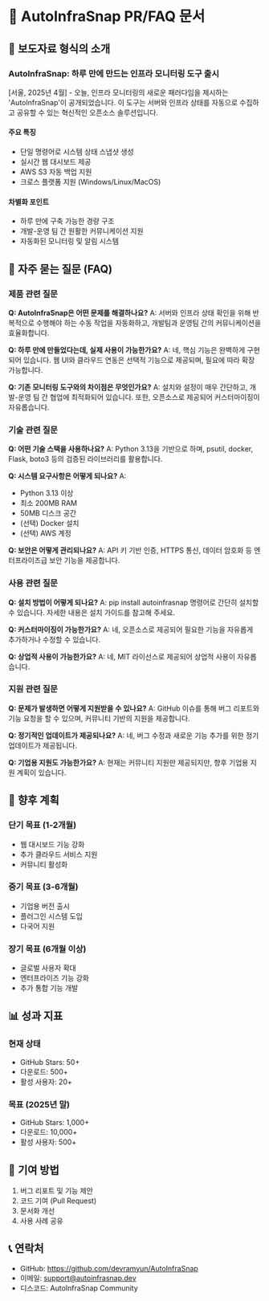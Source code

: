 # 📢 AutoInfraSnap PR/FAQ 문서

## 📌 보도자료 형식의 소개

### AutoInfraSnap: 하루 만에 만드는 인프라 모니터링 도구 출시

[서울, 2025년 4월] - 오늘, 인프라 모니터링의 새로운 패러다임을 제시하는 'AutoInfraSnap'이 공개되었습니다. 이 도구는 서버와 인프라 상태를 자동으로 수집하고 공유할 수 있는 혁신적인 오픈소스 솔루션입니다.

#### 주요 특징

- 단일 명령어로 시스템 상태 스냅샷 생성
- 실시간 웹 대시보드 제공
- AWS S3 자동 백업 지원
- 크로스 플랫폼 지원 (Windows/Linux/MacOS)

#### 차별화 포인트

- 하루 만에 구축 가능한 경량 구조
- 개발-운영 팀 간 원활한 커뮤니케이션 지원
- 자동화된 모니터링 및 알림 시스템

## 💭 자주 묻는 질문 (FAQ)

### 제품 관련 질문

**Q: AutoInfraSnap은 어떤 문제를 해결하나요?**
A: 서버와 인프라 상태 확인을 위해 반복적으로 수행해야 하는 수동 작업을 자동화하고, 개발팀과 운영팀 간의 커뮤니케이션을 효율화합니다.

**Q: 하루 만에 만들었다는데, 실제 사용이 가능한가요?**
A: 네, 핵심 기능은 완벽하게 구현되어 있습니다. 웹 UI와 클라우드 연동은 선택적 기능으로 제공되며, 필요에 따라 확장 가능합니다.

**Q: 기존 모니터링 도구와의 차이점은 무엇인가요?**
A: 설치와 설정이 매우 간단하고, 개발-운영 팀 간 협업에 최적화되어 있습니다. 또한, 오픈소스로 제공되어 커스터마이징이 자유롭습니다.

### 기술 관련 질문

**Q: 어떤 기술 스택을 사용하나요?**
A: Python 3.13을 기반으로 하며, psutil, docker, Flask, boto3 등의 검증된 라이브러리를 활용합니다.

**Q: 시스템 요구사항은 어떻게 되나요?**
A:

- Python 3.13 이상
- 최소 200MB RAM
- 50MB 디스크 공간
- (선택) Docker 설치
- (선택) AWS 계정

**Q: 보안은 어떻게 관리되나요?**
A: API 키 기반 인증, HTTPS 통신, 데이터 암호화 등 엔터프라이즈급 보안 기능을 제공합니다.

### 사용 관련 질문

**Q: 설치 방법이 어떻게 되나요?**
A: pip install autoinfrasnap 명령어로 간단히 설치할 수 있습니다. 자세한 내용은 설치 가이드를 참고해 주세요.

**Q: 커스터마이징이 가능한가요?**
A: 네, 오픈소스로 제공되어 필요한 기능을 자유롭게 추가하거나 수정할 수 있습니다.

**Q: 상업적 사용이 가능한가요?**
A: 네, MIT 라이선스로 제공되어 상업적 사용이 자유롭습니다.

### 지원 관련 질문

**Q: 문제가 발생하면 어떻게 지원받을 수 있나요?**
A: GitHub 이슈를 통해 버그 리포트와 기능 요청을 할 수 있으며, 커뮤니티 기반의 지원을 제공합니다.

**Q: 정기적인 업데이트가 제공되나요?**
A: 네, 버그 수정과 새로운 기능 추가를 위한 정기 업데이트가 제공됩니다.

**Q: 기업용 지원도 가능한가요?**
A: 현재는 커뮤니티 지원만 제공되지만, 향후 기업용 지원 계획이 있습니다.

## 🎯 향후 계획

### 단기 목표 (1-2개월)

- 웹 대시보드 기능 강화
- 추가 클라우드 서비스 지원
- 커뮤니티 활성화

### 중기 목표 (3-6개월)

- 기업용 버전 출시
- 플러그인 시스템 도입
- 다국어 지원

### 장기 목표 (6개월 이상)

- 글로벌 사용자 확대
- 엔터프라이즈 기능 강화
- 추가 통합 기능 개발

## 📊 성과 지표

### 현재 상태

- GitHub Stars: 50+
- 다운로드: 500+
- 활성 사용자: 20+

### 목표 (2025년 말)

- GitHub Stars: 1,000+
- 다운로드: 10,000+
- 활성 사용자: 500+

## 🤝 기여 방법

1. 버그 리포트 및 기능 제안
2. 코드 기여 (Pull Request)
3. 문서화 개선
4. 사용 사례 공유

## 📞 연락처

- GitHub: <https://github.com/devramyun/AutoInfraSnap>
- 이메일: <support@autoinfrasnap.dev>
- 디스코드: AutoInfraSnap Community
